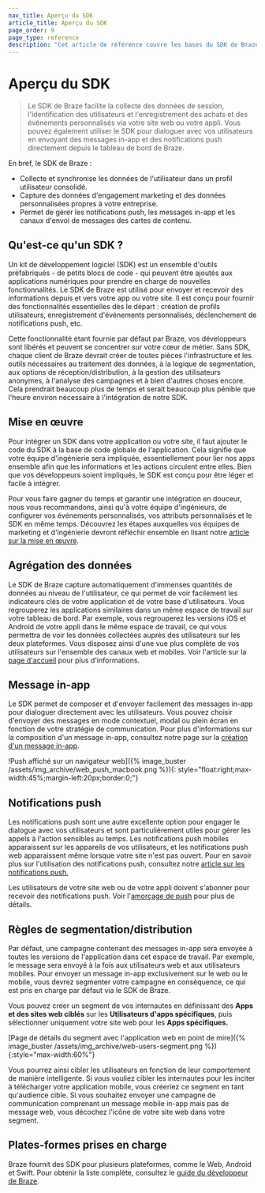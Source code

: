 ```yaml
---
nav_title: Aperçu du SDK
article_title: Aperçu du SDK 
page_order: 9
page_type: reference
description: "Cet article de référence couvre les bases du SDK de Braze."
---
```


# Aperçu du SDK 

> Le SDK de Braze facilite la collecte des données de session, l'identification des utilisateurs et l'enregistrement des achats et des événements personnalisés via votre site web ou votre appli. Vous pouvez également utiliser le SDK pour dialoguer avec vos utilisateurs en envoyant des messages in-app et des notifications push directement depuis le tableau de bord de Braze.

En bref, le SDK de Braze :
* Collecte et synchronise les données de l'utilisateur dans un profil utilisateur consolidé.
* Capture des données d'engagement marketing et des données personnalisées propres à votre entreprise.
* Permet de gérer les notifications push, les messages in-app et les canaux d'envoi de messages des cartes de contenu.

## Qu'est-ce qu'un SDK ?
Un kit de développement logiciel (SDK) est un ensemble d'outils préfabriqués - de petits blocs de code - qui peuvent être ajoutés aux applications numériques pour prendre en charge de nouvelles fonctionnalités. Le SDK de Braze est utilisé pour envoyer et recevoir des informations depuis et vers votre app ou votre site. Il est conçu pour fournir des fonctionnalités essentielles dès le départ : création de profils utilisateurs, enregistrement d'événements personnalisés, déclenchement de notifications push, etc. 

Cette fonctionnalité étant fournie par défaut par Braze, vos développeurs sont libérés et peuvent se concentrer sur votre cœur de métier. Sans SDK, chaque client de Braze devrait créer de toutes pièces l'infrastructure et les outils nécessaires au traitement des données, à la logique de segmentation, aux options de réception/distribution, à la gestion des utilisateurs anonymes, à l'analyse des campagnes et à bien d'autres choses encore. Cela prendrait beaucoup plus de temps et serait beaucoup plus pénible que l'heure environ nécessaire à l'intégration de notre SDK.

## Mise en œuvre

Pour intégrer un SDK dans votre application ou votre site, il faut ajouter le code du SDK à la base de code globale de l'application. Cela signifie que votre équipe d'ingénierie sera impliquée, essentiellement pour lier nos apps ensemble afin que les informations et les actions circulent entre elles. Bien que vos développeurs soient impliqués, le SDK est conçu pour être léger et facile à intégrer. 

Pour vous faire gagner du temps et garantir une intégration en douceur, nous vous recommandons, ainsi qu'à votre équipe d'ingénieurs, de configurer vos événements personnalisés, vos attributs personnalisés et le SDK en même temps. Découvrez les étapes auxquelles vos équipes de marketing et d'ingénierie devront réfléchir ensemble en lisant notre [article sur la mise en œuvre]({{site.baseurl}}/user_guide/getting_started/integration/). 

## Agrégation des données

Le SDK de Braze capture automatiquement d'immenses quantités de données au niveau de l'utilisateur, ce qui permet de voir facilement les indicateurs clés de votre application et de votre base d'utilisateurs. Vous regrouperez les applications similaires dans un même espace de travail sur votre tableau de bord. Par exemple, vous regrouperez les versions iOS et Android de votre appli dans le même espace de travail, ce qui vous permettra de voir les données collectées auprès des utilisateurs sur les deux plateformes. Vous disposez ainsi d'une vue plus complète de vos utilisateurs sur l'ensemble des canaux web et mobiles. Voir l'article sur la [page d'accueil]({{site.baseurl}}/user_guide/analytics/dashboard/home_dashboard/) pour plus d'informations.

## Message in-app

Le SDK permet de composer et d'envoyer facilement des messages in-app pour dialoguer directement avec les utilisateurs. Vous pouvez choisir d'envoyer des messages en mode contextuel, modal ou plein écran en fonction de votre stratégie de communication. Pour plus d'informations sur la composition d'un message in-app, consultez notre page sur la [création d'un message in-app]({{site.baseurl}}/user_guide/message_building_by_channel/in-app_messages/traditional/create/).

!Push affiché sur un navigateur web]({% image_buster /assets/img_archive/web_push_macbook.png %}){: style="float:right;max-width:45%;margin-left:20px;border:0;"}

## Notifications push

Les notifications push sont une autre excellente option pour engager le dialogue avec vos utilisateurs et sont particulièrement utiles pour gérer les appels à l'action sensibles au temps. Les notifications push mobiles apparaissent sur les appareils de vos utilisateurs, et les notifications push web apparaissent même lorsque votre site n'est pas ouvert. Pour en savoir plus sur l'utilisation des notifications push, consultez notre [article sur les notifications push.]({{site.baseurl}}/user_guide/message_building_by_channel/push/about/)

Les utilisateurs de votre site web ou de votre appli doivent s'abonner pour recevoir des notifications push. Voir l'[amorçage de push]({{site.baseurl}}/user_guide/message_building_by_channel/push/best_practices/push_primer_messages/) pour plus de détails. 

## Règles de segmentation/distribution

Par défaut, une campagne contenant des messages in-app sera envoyée à toutes les versions de l'application dans cet espace de travail. Par exemple, le message sera envoyé à la fois aux utilisateurs web et aux utilisateurs mobiles. Pour envoyer un message in-app exclusivement sur le web ou le mobile, vous devrez segmenter votre campagne en conséquence, ce qui est pris en charge par défaut via le SDK de Braze. 

Vous pouvez créer un segment de vos internautes en définissant des **Apps et des sites web ciblés** sur les **Utilisateurs d'apps spécifiques**, puis sélectionner uniquement votre site web pour les **Apps spécifiques.**

[Page de détails du segment avec l'application web en point de mire]({% image_buster /assets/img_archive/web-users-segment.png %}){:style="max-width:60%"}

Vous pourrez ainsi cibler les utilisateurs en fonction de leur comportement de manière intelligente. Si vous vouliez cibler les internautes pour les inciter à télécharger votre application mobile, vous créeriez ce segment en tant qu'audience cible. Si vous souhaitez envoyer une campagne de communication comprenant un message mobile in-app mais pas de message web, vous décochez l'icône de votre site web dans votre segment.

## Plates-formes prises en charge

Braze fournit des SDK pour plusieurs plateformes, comme le Web, Android et Swift. Pour obtenir la liste complète, consultez le [guide du développeur de Braze]({{site.baseurl}}/developer_guide/home).

